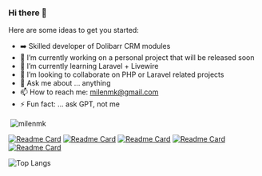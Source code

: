 ### Hi there 👋

Here are some ideas to get you started:

- ➡️ Skilled developer of Dolibarr CRM modules
- 🔭 I’m currently working on a personal project that will be released soon
- 🌱 I’m currently learning Laravel + Livewire
- 👯 I’m looking to collaborate on PHP or Laravel related projects
- 💬 Ask me about ... anything
- 📫 How to reach me: milenmk@gmail.com
- ⚡ Fun fact: ... ask GPT, not me

<p>&nbsp;<img align="center" src="https://github-readme-stats.vercel.app/api?username=milenmk&show_icons=true&locale=en" alt="milenmk" /></p>

[![Readme Card](https://github-readme-stats.vercel.app/api/pin/?username=milenmk&repo=laravel-simple-datatables)](https://github.com/milenmk/laravel-simple-datatables)
[![Readme Card](https://github-readme-stats.vercel.app/api/pin/?username=milenmk&repo=laravel-locations)](https://github.com/milenmk/laravel-locations)
[![Readme Card](https://github-readme-stats.vercel.app/api/pin/?username=milenmk&repo=laravel-livewire-crud)](https://github.com/milenmk/laravel-livewire-crud)
[![Readme Card](https://github-readme-stats.vercel.app/api/pin/?username=milenmk&repo=Laravel-Filament-Password-Manager)](https://github.com/milenmk/Laravel-Filament-Password-Manager)
[![Readme Card](https://github-readme-stats.vercel.app/api/pin/?username=milenmk&repo=Hierarchy-Product-Category-Drop-Down-WordPress-plugin)](https://github.com/milenmk/Hierarchy-Product-Category-Drop-Down-WordPress-plugin)

![Top Langs](https://github-readme-stats.vercel.app/api/top-langs/?username=anuraghazra&layout=compact)
